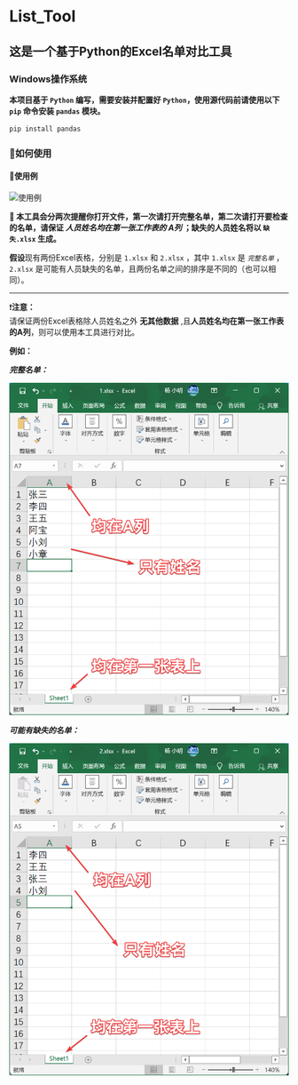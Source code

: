 <!--
 * @Author: QuestionMark001
 * @Date: 2022-03-01 19:46:21
 * @LastEditors: QuestionMark001
 * @LastEditTime: 2022-03-01 21:43:51
 * @FilePath: \LocalProjects\List_Tool\README.md
 * @Description: 
 * 
 * Copyright (c) 2022 by QuestionMark001, All Rights Reserved. 
-->
# List_Tool  

## 这是一个基于Python的Excel名单对比工具  

### Windows操作系统  

**本项目基于 `Python` 编写，需要安装并配置好 `Python`，使用源代码前请使用以下 `pip` 命令安装 `pandas` 模块。**  

```powershell
pip install pandas
```  

### 🍕如何使用  

#### 🎉使用例  

![使用例](img/使用例.gif "使用例")  

**🎈 本工具会分两次提醒你打开文件，第一次请打开完整名单，第二次请打开要检查的名单，请保证 *人员姓名均在第一张工作表的 A列* ；缺失的人员姓名将以 `缺失.xlsx` 生成。**  

**假设**现有两份Excel表格，分别是 `1.xlsx` 和 `2.xlsx` ，其中 `1.xlsx` 是 *`完整名单`* ，`2.xlsx` 是可能有人员缺失的名单，且两份名单之间的排序是不同的（也可以相同）。  

___  

❗**注意：**  
请保证两份Excel表格除人员姓名之外 **无其他数据** ,且**人员姓名均在第一张工作表的A列**，则可以使用本工具进行对比。  

**例如：**  

***完整名单：***  

![完整名单](img/完整名单.png "1.xlsx")  

***可能有缺失的名单：***  

![完整名单](img/可能有缺失的名单.png "2.xlsx")  
